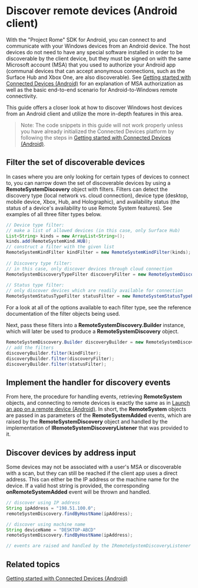 # Discover remote devices (Android client)
With the "Project Rome" SDK for Android, you can connect to and communicate with your Windows devices from an Android device. The host devices do not need to have any special software installed in order to be discoverable by the client device, but they must be signed on with the same Microsoft account (MSA) that you used to authorize your Android app (communal devices that can accept anonymous connections, such as the Surface Hub and Xbox One, are also discoverable). See [Getting started with Connected Devices (Android)](getting-started-rome-android.md) for an explanation of MSA authorization as well as the basic end-to-end scenario for Android-to-Windows remote connectivity.

This guide offers a closer look at how to discover Windows host devices from an Android client and utilize the more in-depth features in this area.

>Note: The code snippets in this guide will not work properly unless you have already initialized the Connected Devices platform by following the steps in [Getting started with Connected Devices (Android)](getting-started-rome-android.md).

## Filter the set of discoverable devices
In cases where you are only looking for certain types of devices to connect to, you can narrow down the set of discoverable devices by using a **RemoteSystemDiscovery** object with filters. Filters can detect the discovery type (local network vs. cloud connection), device type (desktop, mobile device, Xbox, Hub, and Holographic), and availability status (the status of a device's availability to use Remote System features). See examples of all three filter types below. 

```java
// Device type filter:
// make a list of allowed devices (in this case, only Surface Hub) 
List<String> kinds = new ArrayList<String>(); 
kinds.add(RemoteSystemKind.HUB);
// construct a filter with the given list
RemoteSystemKindFilter kindFilter = new RemoteSystemKindFilter(kinds); 
 
// Discovery type filter:
// in this case, only discover devices through cloud connection
RemoteSystemDiscoveryTypeFilter discoveryFilter = new RemoteSystemDiscoveryTypeFilter(RemoteSystemDiscoveryType.CLOUD); 
 
// Status type filter:
// only discover devices which are readily available for connection
RemoteSystemStatusTypeFilter statusFilter = new RemoteSystemStatusTypeFilter(RemoteSystemStatusType.AVAILABLE);
```
For a look at all of the options available to each filter type, see the reference documentation of the filter objects being used.

Next, pass these filters into a **RemoteSystemDiscovery.Builder** instance, which will later be used to produce a **RemoteSystemDiscovery** object.

```java
RemoteSystemDiscovery.Builder discoveryBuilder = new RemoteSystemDiscovery.Builder();
// add the filters
discoveryBuilder.filter(kindFilter);
discoveryBuilder.filter(discoveryFilter);
discoveryBuilder.filter(statusFilter);

```

## Implement the handler for discovery events
From here, the procedure for handling events, retrieving **RemoteSystem** objects, and connecting to remote devices is exactly the same as in [Launch an app on a remote device (Android)](launch-a-remote-app-android.md). In short, the **RemoteSystem** objects are passed in as parameters of the **RemoteSystemAdded** events, which are raised by the **RemoteSystemDiscovery** object and handled by the implementation of **IRemoteSystemDiscoveryListener** that was provided to it.

## Discover devices by address input
Some devices may not be associated with a user's MSA or discoverable with a scan, but they can still be reached if the client app uses a direct address. This can either be the IP address or the machine name for the device. If a valid host string is provided, the corresponding **onRemoteSystemAdded** event will be thrown and handled.

```java
// discover using IP address
String ipAddress = "198.51.100.0";
remoteSystemDiscovery.findByHostName(ipAddress);

// discover using machine name
String deviceName = "DESKTOP-ABCD"
remoteSystemDiscovery.findByHostName(ipAddress);

// events are raised and handled by the IRemoteSystemDiscoveryListener implementation
```

## Related topics
[Getting started with Connected Devices (Android)](getting-started-rome-android.md)
